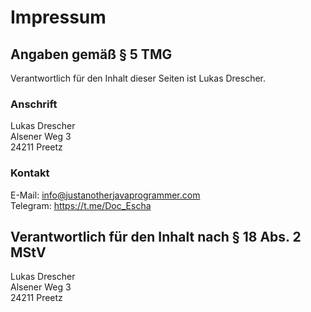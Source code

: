 # Impressum

## Angaben gemäß § 5 TMG

Verantwortlich für den Inhalt dieser Seiten ist Lukas Drescher.

### Anschrift
Lukas Drescher  
Alsener Weg 3  
24211 Preetz

### Kontakt
E-Mail: info@justanotherjavaprogrammer.com  
Telegram: https://t.me/Doc_Escha

## Verantwortlich für den Inhalt nach § 18 Abs. 2 MStV
Lukas Drescher  
Alsener Weg 3  
24211 Preetz
